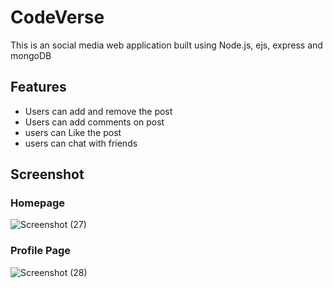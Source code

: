 # CodeVerse
This is an social media web application built using Node.js, ejs, express and mongoDB

## Features
- Users can add and remove the post
- Users can add comments on post 
- users can Like the post
- users can chat with friends

## Screenshot
### Homepage
![Screenshot (27)](https://user-images.githubusercontent.com/114590452/219936624-43b0a2b3-b246-4b24-addc-13484c4ac083.png)

### Profile Page

![Screenshot (28)](https://user-images.githubusercontent.com/114590452/219936747-de7e8b1e-5afa-435e-9b8e-a8c7356412f4.png)
